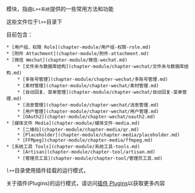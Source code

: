 模块，指由`L++系统`提供的一些常用方法和功能

这些文件位于`l++`目录下

目前包含：

    * [用户组、权限 Role](chapter-module/用户组-权限-role.md)
    * [附件 Attachment](chapter-module/附件-attachment.md)
    * [微信 Wechat](chapter-module/微信-wechat.md)
        * [文件夹与数据库结构](chapter-module/chapter-wechat/文件夹与数据库结构.md)
        * [多账号管理](chapter-module/chapter-wechat/多账号管理.md)
        * [素材管理](chapter-module/chapter-wechat/素材管理.md)
        * [自动回复、菜单管理](chapter-module/chapter-wechat/自动回复-菜单管理.md)
        * [消息管理](chapter-module/chapter-wechat/消息管理.md)
        * [用户管理](chapter-module/chapter-wechat/用户管理.md)
        * [OAuth2](chapter-module/chapter-wechat/oauth2.md)
    * [媒体文件 Media](chapter-module/媒体文件-media.md)
        * [二维码](chapter-module/chapter-media/qr.md)
        * [Placeholder](chapter-module/chapter-media/placeholder.md)
        * [FFMpeg](chapter-module/chapter-media/ffmpeg.md)
    * [系统工具 Tools](chapter-module/系统工具-tools.md)
        * [Artisan](chapter-module/chapter-tool/artisan.md)
        * [管理员工具](chapter-module/chapter-tool/管理员工具.md)



`l++`目录使用插件挂载的运行模式，

关于插件(Plugins)的运行模式，请访问[插件 Plugins](plugins.md)以获取更多内容